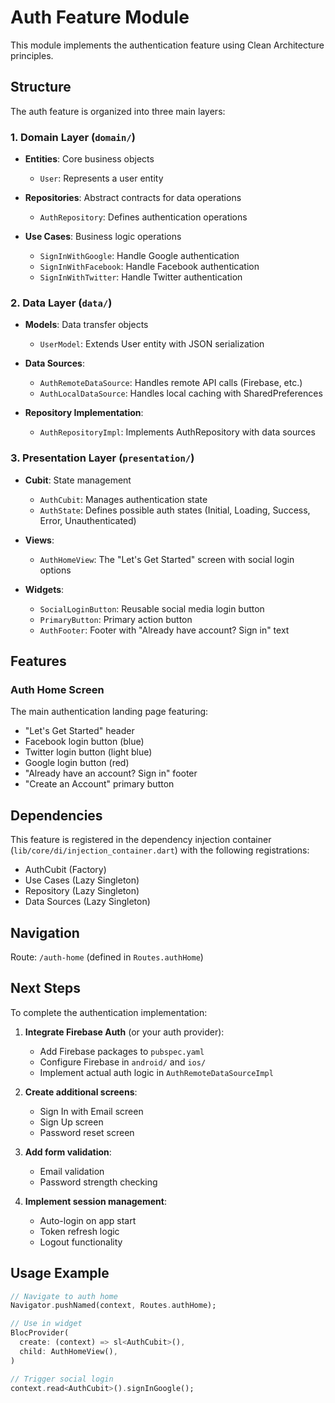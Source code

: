 # Auth Feature Module

This module implements the authentication feature using Clean Architecture principles.

## Structure

The auth feature is organized into three main layers:

### 1. Domain Layer (`domain/`)
- **Entities**: Core business objects
  - `User`: Represents a user entity
  
- **Repositories**: Abstract contracts for data operations
  - `AuthRepository`: Defines authentication operations
  
- **Use Cases**: Business logic operations
  - `SignInWithGoogle`: Handle Google authentication
  - `SignInWithFacebook`: Handle Facebook authentication
  - `SignInWithTwitter`: Handle Twitter authentication

### 2. Data Layer (`data/`)
- **Models**: Data transfer objects
  - `UserModel`: Extends User entity with JSON serialization
  
- **Data Sources**:
  - `AuthRemoteDataSource`: Handles remote API calls (Firebase, etc.)
  - `AuthLocalDataSource`: Handles local caching with SharedPreferences
  
- **Repository Implementation**:
  - `AuthRepositoryImpl`: Implements AuthRepository with data sources

### 3. Presentation Layer (`presentation/`)
- **Cubit**: State management
  - `AuthCubit`: Manages authentication state
  - `AuthState`: Defines possible auth states (Initial, Loading, Success, Error, Unauthenticated)
  
- **Views**:
  - `AuthHomeView`: The "Let's Get Started" screen with social login options
  
- **Widgets**:
  - `SocialLoginButton`: Reusable social media login button
  - `PrimaryButton`: Primary action button
  - `AuthFooter`: Footer with "Already have account? Sign in" text

## Features

### Auth Home Screen
The main authentication landing page featuring:
- "Let's Get Started" header
- Facebook login button (blue)
- Twitter login button (light blue)
- Google login button (red)
- "Already have an account? Sign in" footer
- "Create an Account" primary button

## Dependencies

This feature is registered in the dependency injection container (`lib/core/di/injection_container.dart`) with the following registrations:
- AuthCubit (Factory)
- Use Cases (Lazy Singleton)
- Repository (Lazy Singleton)
- Data Sources (Lazy Singleton)

## Navigation

Route: `/auth-home` (defined in `Routes.authHome`)

## Next Steps

To complete the authentication implementation:

1. **Integrate Firebase Auth** (or your auth provider):
   - Add Firebase packages to `pubspec.yaml`
   - Configure Firebase in `android/` and `ios/`
   - Implement actual auth logic in `AuthRemoteDataSourceImpl`

2. **Create additional screens**:
   - Sign In with Email screen
   - Sign Up screen
   - Password reset screen

3. **Add form validation**:
   - Email validation
   - Password strength checking

4. **Implement session management**:
   - Auto-login on app start
   - Token refresh logic
   - Logout functionality

## Usage Example

```dart
// Navigate to auth home
Navigator.pushNamed(context, Routes.authHome);

// Use in widget
BlocProvider(
  create: (context) => sl<AuthCubit>(),
  child: AuthHomeView(),
)

// Trigger social login
context.read<AuthCubit>().signInGoogle();
```


